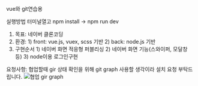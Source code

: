 vue와 git연습용

실행방법 
터미널열고 npm install -> npm run dev

1. 목표: 네이버 클론코딩
2. 환경: 1) front: vue.js, vuex, scss 기반  2) back: node.js 기반
3. 구현순서 1) 네이버 화면 적응형 퍼블리싱 2) 네이버 화면 기능(스와이퍼, 모달창 등) 3) node이용 로그인구현

요청사항: 협업할때 gir 상태 확인을 위해 git graph 사용할 생각이라 설치 요청 부탁드립니다.
![협업 gir graph](https://github.com/survive-it/PracticeGit/assets/72345833/74fe1561-ab2f-4bf5-a49f-4597cf791302)
